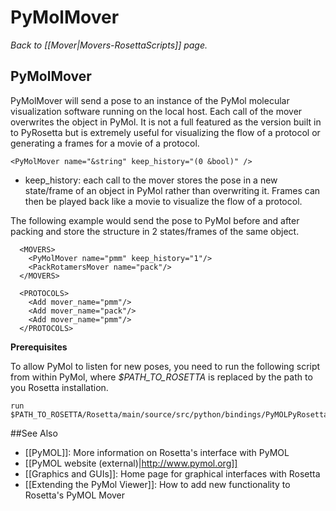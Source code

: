 # PyMolMover
*Back to [[Mover|Movers-RosettaScripts]] page.*
## PyMolMover

PyMolMover will send a pose to an instance of the PyMol molecular visualization software running on the local host. Each call of the mover overwrites the object in PyMol. It is not a full featured as the version built in to PyRosetta but is extremely useful for visualizing the flow of a protocol or generating a frames for a movie of a protocol.

```
<PyMolMover name="&string" keep_history="(0 &bool)" />
```
- keep\_history: each call to the mover stores the pose in a new state/frame of an object in PyMol rather than overwriting it. Frames can then be played back like a movie to visualize the flow of a protocol.

The following example would send the pose to PyMol before and after packing and store the structure in 2 states/frames of the same object.
```
  <MOVERS>
    <PyMolMover name="pmm" keep_history="1"/>
    <PackRotamersMover name="pack"/>
  </MOVERS>

  <PROTOCOLS>
    <Add mover_name="pmm"/>
    <Add mover_name="pack"/>
    <Add mover_name="pmm"/>
  </PROTOCOLS>
```

**Prerequisites**

To allow PyMol to listen for new poses, you need to run the following script from within PyMol, where *$PATH_TO_ROSETTA* is replaced by the path to you Rosetta installation.
```
run $PATH_TO_ROSETTA/Rosetta/main/source/src/python/bindings/PyMOLPyRosettaServer.py
```


##See Also

* [[PyMOL]]: More information on Rosetta's interface with PyMOL
* [[PyMOL website (external)|http://www.pymol.org]]
* [[Graphics and GUIs]]: Home page for graphical interfaces with Rosetta
* [[Extending the PyMol Viewer]]: How to add new functionality to Rosetta's PyMOL Mover